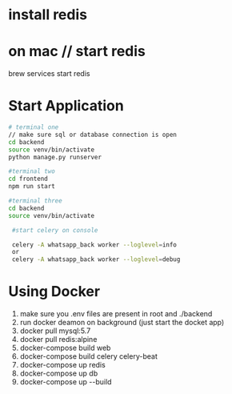 # install redis

# on mac // start redis

brew services start redis

# Start Application

```bash
# terminal one
// make sure sql or database connection is open
cd backend
source venv/bin/activate
python manage.py runserver

#terminal two
cd frontend
npm run start

#terminal three
cd backend
source venv/bin/activate

 #start celery on console

 celery -A whatsapp_back worker --loglevel=info
 or
 celery -A whatsapp_back worker --loglevel=debug
```

# Using Docker

1.  make sure you .env files are present in root and ./backend
2.  run docker deamon on background (just start the docket app)
3.  docker pull mysql:5.7
4.  docker pull redis:alpine
5.  docker-compose build web
6.  docker-compose build celery celery-beat
7.  docker-compose up redis
8.  docker-compose up db
9.  docker-compose up --build
